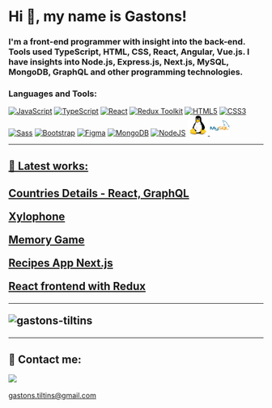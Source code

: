 <h1>Hi 👋, my name is Gastons!</h1>
<h3>I'm a front-end programmer with insight into the back-end. Tools used TypeScript, HTML, CSS, React, Angular, Vue.js. I have insights into Node.js, Express.js, Next.js, MySQL, MongoDB, GraphQL and other programming technologies. </h3>

<h3>Languages and Tools:</h3>
<a href="https://developer.mozilla.org/en-US/docs/Web/JavaScript" target="_blank" rel="noreferrer"><img src="https://raw.githubusercontent.com/danielcranney/readme-generator/main/public/icons/skills/javascript-colored.svg" width="36" height="36" alt="JavaScript" /></a>
<a href="https://www.typescriptlang.org/" target="_blank" rel="noreferrer"><img src="https://raw.githubusercontent.com/danielcranney/readme-generator/main/public/icons/skills/typescript-colored.svg" width="36" height="36" alt="TypeScript" /></a>
<a href="https://reactjs.org/" target="_blank" rel="noreferrer"><img src="https://raw.githubusercontent.com/danielcranney/readme-generator/main/public/icons/skills/react-colored.svg" width="36" height="36" alt="React" /></a>
<a href="https://redux-toolkit.js.org/introduction/getting-started" target="_blank" rel="noreferrer"><img src="https://cdn.worldvectorlogo.com/logos/redux.svg" width="36" height="36" alt="Redux Toolkit" /></a>
<a href="https://developer.mozilla.org/en-US/docs/Glossary/HTML5" target="_blank" rel="noreferrer"><img src="https://raw.githubusercontent.com/danielcranney/readme-generator/main/public/icons/skills/html5-colored.svg" width="36" height="36" alt="HTML5" /></a>
<a href="https://www.w3.org/TR/CSS/#css" target="_blank" rel="noreferrer"><img src="https://raw.githubusercontent.com/danielcranney/readme-generator/main/public/icons/skills/css3-colored.svg" width="36" height="36" alt="CSS3" /></a>
<a href="https://sass-lang.com/" target="_blank" rel="noreferrer"><img src="https://raw.githubusercontent.com/danielcranney/readme-generator/main/public/icons/skills/sass-colored.svg" width="36" height="36" alt="Sass" /></a>
<a href="https://getbootstrap.com/" target="_blank" rel="noreferrer"><img src="https://raw.githubusercontent.com/danielcranney/readme-generator/main/public/icons/skills/bootstrap-colored.svg" width="36" height="36" alt="Bootstrap" /></a>
<a href="https://www.figma.com/" target="_blank" rel="noreferrer"><img src="https://raw.githubusercontent.com/danielcranney/readme-generator/main/public/icons/skills/figma-colored.svg" width="36" height="36" alt="Figma" /></a>
<a href="https://www.mongodb.com/" target="_blank" rel="noreferrer"><img src="https://cdn.worldvectorlogo.com/logos/mongodb-icon-1.svg" width="36" height="36" alt="MongoDB" /></a>
<a href="https://nodejs.org/en/" target="_blank" rel="noreferrer"><img src="https://raw.githubusercontent.com/danielcranney/readme-generator/main/public/icons/skills/nodejs-colored.svg" width="36" height="36" alt="NodeJS" /></a>
<a href="https://ubuntu.com/" target="_blank" rel="noreferrer"> <img src="https://raw.githubusercontent.com/devicons/devicon/master/icons/linux/linux-original.svg" alt="linux" width="40" height="40"/> </a> 
<a href="https://www.mysql.com/" target="_blank" rel="noreferrer"> <img src="https://raw.githubusercontent.com/devicons/devicon/master/icons/mysql/mysql-original-wordmark.svg" alt="mysql" width="40" height="40"/> 

---

<h2>💼 Latest works:<h2/>

[Countries Details - React, GraphQL](https://kastad.nu/countries/)

[Xylophone](https://scintillating-churros-8b1190.netlify.app/)
 
[Memory Game](https://kastad.nu/memory-game/)

[Recipes App Next.js](https://github.com/gastons-tiltins/22MD_Next.js_recipes_GT)
 
[React frontend with Redux](https://github.com/gastons-tiltins/20.1MD_React_frontend_Redux_GT)
 
 ---

<p><img src="https://github-readme-stats.vercel.app/api/top-langs?username=gastons-tiltins&show_icons=true&locale=en&layout=compact" alt="gastons-tiltins" /></p>

---

<h2>📝 Contact me:</h2>
<p> <a href="https://www.linkedin.com/in/gastons-tiltins/" target="_blank" rel="noreferrer"><img src="https://cdn.worldvectorlogo.com/logos/linkedin-logo-2013-1.svg" height="32" /></a>
<br/>

[gastons.tiltins@gmail.com](mailto:gastons.tiltins@gmail.com)
</p>
